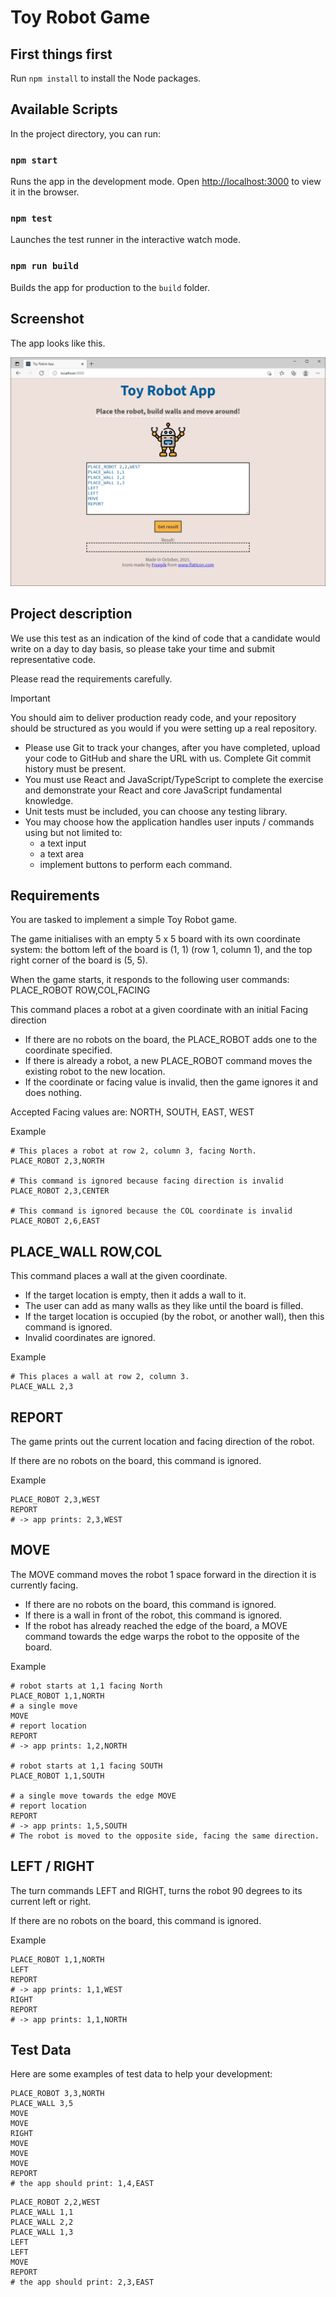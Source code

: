 # Toy Robot Game

## First things first

Run `npm install` to install the Node packages.

## Available Scripts

In the project directory, you can run:

### `npm start`

Runs the app in the development mode. Open [http://localhost:3000](http://localhost:3000) to view it in the browser.

### `npm test`

Launches the test runner in the interactive watch mode.

### `npm run build`

Builds the app for production to the `build` folder.

## Screenshot

The app looks like this.

![Alt text](doc_img/toy-robot-app-screenshot.png "Main screen")

## Project description

We use this test as an indication of the kind of code that a candidate would write on a day to day basis, so please take your time and submit representative code.

Please read the requirements carefully.

Important

You should aim to deliver production ready code, and your repository should be structured as you would if you were setting up a real repository.

- Please use Git to track your changes, after you have completed, upload your code to GitHub and share the URL with us. Complete Git commit history must be present.
- You must use React and JavaScript/TypeScript to complete the exercise and demonstrate your React and core JavaScript fundamental knowledge.
- Unit tests must be included, you can choose any testing library.
- You may choose how the application handles user inputs / commands using but not limited to:
    - a text input
    - a text area
    - implement buttons to perform each command.

## Requirements

You are tasked to implement a simple Toy Robot game.

The game initialises with an empty 5 x 5 board with its own coordinate system: the bottom left of the board is (1, 1) (row 1, column 1), and the top right corner of the board is (5, 5).

When the game starts, it responds to the following user commands: PLACE_ROBOT ROW,COL,FACING

This command places a robot at a given coordinate with an initial Facing direction

- If there are no robots on the board, the PLACE_ROBOT adds one to the coordinate specified.
- If there is already a robot, a new PLACE_ROBOT command moves the existing robot to the new location.
- If the coordinate or facing value is invalid, then the game ignores it and does nothing.

Accepted Facing values are: NORTH, SOUTH, EAST, WEST

Example

```
# This places a robot at row 2, column 3, facing North.
PLACE_ROBOT 2,3,NORTH

# This command is ignored because facing direction is invalid
PLACE_ROBOT 2,3,CENTER

# This command is ignored because the COL coordinate is invalid
PLACE_ROBOT 2,6,EAST
```

## PLACE_WALL ROW,COL

This command places a wall at the given coordinate.

- If the target location is empty, then it adds a wall to it.
- The user can add as many walls as they like until the board is filled.
- If the target location is occupied (by the robot, or another wall), then this command is ignored.
- Invalid coordinates are ignored.

Example

```
# This places a wall at row 2, column 3.
PLACE_WALL 2,3
```
## REPORT

The game prints out the current location and facing direction of the robot.

If there are no robots on the board, this command is ignored.

Example

```
PLACE_ROBOT 2,3,WEST
REPORT
# -> app prints: 2,3,WEST
```

## MOVE

The MOVE command moves the robot 1 space forward in the direction it is currently facing.

- If there are no robots on the board, this command is ignored.
- If there is a wall in front of the robot, this command is ignored.
- If the robot has already reached the edge of the board, a MOVE command towards the edge warps the robot to the opposite of the board.

Example

```
# robot starts at 1,1 facing North
PLACE_ROBOT 1,1,NORTH
# a single move
MOVE
# report location
REPORT
# -> app prints: 1,2,NORTH

# robot starts at 1,1 facing SOUTH
PLACE_ROBOT 1,1,SOUTH

# a single move towards the edge MOVE
# report location
REPORT
# -> app prints: 1,5,SOUTH
# The robot is moved to the opposite side, facing the same direction.
```

## LEFT / RIGHT

The turn commands LEFT and RIGHT, turns the robot 90 degrees to its current left or right.

If there are no robots on the board, this command is ignored.

Example

```
PLACE_ROBOT 1,1,NORTH
LEFT
REPORT
# -> app prints: 1,1,WEST
RIGHT
REPORT
# -> app prints: 1,1,NORTH
```

## Test Data

Here are some examples of test data to help your development:

```
PLACE_ROBOT 3,3,NORTH
PLACE_WALL 3,5
MOVE
MOVE
RIGHT
MOVE
MOVE
MOVE
REPORT
# the app should print: 1,4,EAST
```

```
PLACE_ROBOT 2,2,WEST
PLACE_WALL 1,1
PLACE_WALL 2,2
PLACE_WALL 1,3
LEFT
LEFT
MOVE
REPORT
# the app should print: 2,3,EAST
```
